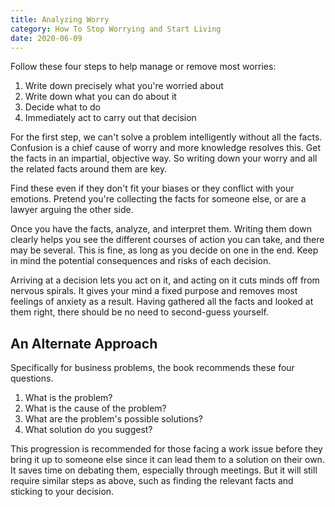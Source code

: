 ```yaml
---
title: Analyzing Worry
category: How To Stop Worrying and Start Living
date: 2020-06-09
---
```


Follow these four steps to help manage or remove most worries:

1. Write down precisely what you're worried about
2. Write down what you can do about it
3. Decide what to do
4. Immediately act to carry out that decision

For the first step, we can't solve a problem intelligently without all the facts. Confusion is a chief cause of worry and more knowledge resolves this. Get the facts in an impartial, objective way. So writing down your worry and all the related facts around them are key.

Find these even if they don't fit your biases or they conflict with your emotions. Pretend you're collecting the facts for someone else, or are a lawyer arguing the other side.

Once you have the facts, analyze, and interpret them. Writing them down clearly helps you see the different courses of action you can take, and there may be several. This is fine, as long as you decide on one in the end. Keep in mind the potential consequences and risks of each decision.

Arriving at a decision lets you act on it, and acting on it cuts minds off from nervous spirals. It gives your mind a fixed purpose and removes most feelings of anxiety as a result. Having gathered all the facts and looked at them right, there should be no need to second-guess yourself.

## An Alternate Approach

Specifically for business problems, the book recommends these four questions.

1. What is the problem?
2. What is the cause of the problem?
3. What are the problem's possible solutions?
4. What solution do you suggest?

This progression is recommended for those facing a work issue before they bring it up to someone else since it can lead them to a solution on their own. It saves time on debating them, especially through meetings. But it will still require similar steps as above, such as finding the relevant facts and sticking to your decision.
